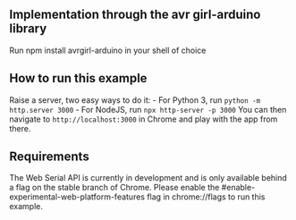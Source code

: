 
## Implementation through the avr girl-arduino library
Run npm install avrgirl-arduino in your shell of choice

## How to run this example 
Raise a server, two easy ways to do it:
    - For Python 3, run `python -m http.server 3000`
    - For NodeJS, run `npx http-server -p 3000`
You can then navigate to `http://localhost:3000` in Chrome and play with the app from there.

## Requirements
The Web Serial API is currently in development and is only available behind a flag on the stable branch of Chrome. Please enable the #enable-experimental-web-platform-features flag in chrome://flags to run this example.

